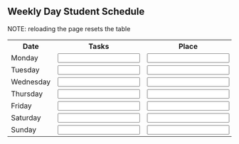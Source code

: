 ## Weekly Day Student Schedule

<body>

<table style="width:100%">
  <tr>
    <th>Date</th>
    <th>Tasks</th>
    <th>Place</th>
    <th>Notes<th>
  </tr>
  <tr>
    <td>Monday</td>
    <td><input type="text"></td>
    <td><input type="text"></td>
    <td><input type="text"></td>
  </tr>
  <tr>
    <td>Tuesday</td>
    <td><input type="text"></td>
    <td><input type="text"></td>
    <td><input type="text"></td>
  </tr>
  <tr>
    <td>Wednesday</td>
    <td><input type="text"></td>
    <td><input type="text"></td>
    <td><input type="text"></td>
  </tr>
  <tr>
    <td>Thursday</td>
    <td><input type="text"></td>
    <td><input type="text"></td>
    <td><input type="text"></td>
  </tr>
  <tr>
    <td>Friday</td>
    <td><input type="text"></td>
    <td><input type="text"></td>
    <td><input type="text"></td>
  </tr>
  <tr>
    <td>Saturday</td>
    <td><input type="text"></td>
    <td><input type="text"></td>
    <td><input type="text"></td>
  </tr>
  <tr>
    <td>Sunday</td>
    <td><input type="text"></td>
    <td><input type="text"></td>
    <td><input type="text"></td>

<p>NOTE: reloading the page resets the table</p>

</body>
